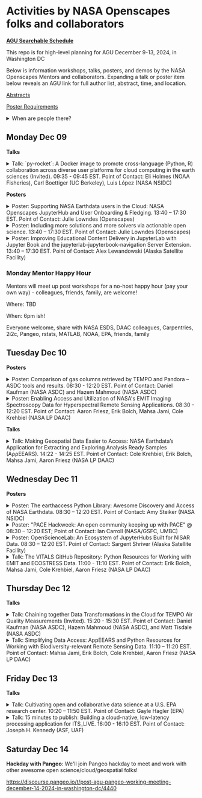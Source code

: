 # Activities by NASA Openscapes folks and collaborators

[**AGU Searchable Schedule**](https://agu.confex.com/agu/agu24/meetingapp.cgi/Home/0)

This repo is for high-level planning for AGU December 9-13, 2024, in Washington DC

Below is information workshops, talks, posters, and demos by the NASA Openscapes Mentors and collaborators. Expanding a talk or poster item below reveals an AGU link for full author list, abstract, time, and location.

[Abstracts](https://docs.google.com/document/d/1RbuVA66X4Rl9MQhfYhZJh-RFFTM9uYGxtrox7KDwi8o/edit#heading=h.eonz7sl9ca5m)

[Poster Requirements](https://www.agu.org/annual-meeting/present#overview#poster-requirements)

<details>
<summary>When are people there?
</summary> 


- Cassie: Tuesday - Thursday (mostly representing SWOT though Tuesday)
- Julie: Sunday night - Saturday evening
- Chris: Monday - Tuesday
- Alex: Monday - Tuesday

</details>

## Monday Dec 09

**Talks**

<details>
<summary>Talk: `py-rocket`: A Docker image to promote cross-language (Python, R) collaboration across diverse user platforms for cloud computing in the earth sciences (Invited). 09:35 - 09:45 EST. Point of Contact: Eli Holmes (NOAA Fisheries), Carl Boettiger (UC Berkeley), Luis López (NASA NSIDC)
</summary> 
  
<https://agu.confex.com/agu/agu24/meetingapp.cgi/Paper/1619232>

Session: U11A: [Accelerating Scientific Discovery and Interdisciplinary Collaboration Through Cloud Computing Hubs and Tools I Oral](https://agu.confex.com/agu/agu24/meetingapp.cgi/Session/240934)

Monday, 9 December 2024, 09:35 - 09:45 EST
Ballroom A (Convention Center)

</details>

**Posters**

<details>
<summary>Poster: Supporting NASA Earthdata users in the Cloud: NASA Openscapes JupyterHub and User Onboarding & Fledging. 13:40 – 17:30 EST. Point of Contact: Julie Lowndes (Openscapes)
</summary> 
  
<https://agu.confex.com/agu/agu24/meetingapp.cgi/Paper/1708480>

Session: U13A: Accelerating Scientific Discovery and Interdisciplinary Collaboration Through Cloud Computing Hubs and Tools II Poster  

Monday, 9 December 2024, 13:40 – 17:30 EST
Washington Convention Center, Hall D (Poster Hall)

People to help present the poster: Alex Lewandowski, Julie Lowndes

</details>

<details>
<summary>Poster: Including more solutions and more solvers via actionable open science. 13:40 – 17:30 EST.  Point of Contact: Julie Lowndes (Openscapes)
</summary> 
  
<https://agu.confex.com/agu/agu24/meetingapp.cgi/Paper/1709763>

Session: IN13A: Flourishing Science Commons: Data Science, Open Science, and Knowledge Communities Poster

Monday, 9 December 2024, 13:40 – 17:30 EST  
Washington Convention Center, Hall D (Poster Hall)  

People to help present the poster: 

</details>

<details>
<summary>Poster: Improving Educational Content Delivery in JupyterLab with Jupyter Book and the jupyterlab-jupyterbook-navigation Server Extension. 13:40 – 17:30 EST. Point of Contact: Alex Lewandowski (Alaska Satellite Facility)

</summary> 
  
<https://agu.confex.com/agu/agu24/meetingapp.cgi/Paper/1717476>

Monday, 9 December 2024, 13:40 – 17:30 EST
Washington Convention Center, Hall B-C (Poster Hall)

</details>


### Monday Mentor Happy Hour

Mentors will meet up post workshops for a no-host happy hour (pay your own way) - colleagues, friends, family, are welcome!

Where: TBD

When: 6pm ish!

Everyone welcome, share with NASA ESDS, DAAC colleagues, Carpentries, 2i2c, Pangeo, rstats, MATLAB, NOAA, EPA, friends, family

## Tuesday Dec 10

**Posters** 

<details>
<summary>Poster: Comparison of gas columns retrieved by TEMPO and Pandora – ASDC tools and results. 08:30 - 12:20 EST. Point of Contact: Daniel Kaufman (NASA ASDC) and Hazem Mahmoud (NASA ASDC)
</summary> 
  
<https://agu.confex.com/agu/agu24/meetingapp.cgi/Paper/1526184>

Session: A21I - Geostationary Satellite Observations of Atmospheric Composition II Poster 

Tuesday, 10 December 2024, 08:30 - 12:20 EST
Hall B-C (Poster Hall) (Convention Center)

</details>

<details>
<summary>Poster: Enabling Access and Utilization of NASA's EMIT Imaging Spectroscopy Data for Hyperspectral Remote Sensing Applications. 08:30 - 12:20 EST.  
Point of Contact: Aaron Friesz, Erik Bolch, Mahsa Jami, Cole Krehbiel  (NASA LP DAAC)
</summary> 
  
<https://agu.confex.com/agu/agu24/meetingapp.cgi/Paper/1711664>

Session: B21L - Hyperspectral Remote Sensing and Machine Learning for Precision Agriculture Poster

Tuesday, 10 December 2024, 08:30 - 12:20
Hall B-C (Poster Hall) (Convention Center)
</details>

**Talks**

<details>
<summary>Talk: Making Geospatial Data Easier to Access: NASA Earthdata’s Application for Extracting and Exploring Analysis Ready Samples (AρρEEARS). 14:22 - 14:25 EST.  
Point of Contact: Cole Krehbiel, Erik Bolch, Mahsa Jami, Aaron Friesz  (NASA LP DAAC)
</summary> 
  
<https://agu.confex.com/agu/agu24/meetingapp.cgi/Paper/1621853>

Session: IN23E - Showcasing Your Earth Data Products, Tools, and Services I eLightning

Tuesday, 10 December 2024, 14:22 - 14:25 EST.
eLightning Theater 4 (Convention Center)
</details>

## Wednesday Dec 11

**Posters**
<details>
<summary>Poster: The earthaccess Python Library: Awesome Discovery and Access of NASA Earthdata. 08:30 – 12:20 EST.  Point of Contact: Amy Steiker (NASA NSIDC)
</summary> 
  
<https://agu.confex.com/agu/agu24/meetingapp.cgi/Paper/1706883>

Session: IN31E: Showcasing Your Earth Data Products, Tools, and Services III Poster  

Wednesday, 11 December 2024, 08:30 – 12:20 EST  
Washington Convention Center, Hall D (Poster Hall)  

People to help present the poster: Luis López, Michele Thornton, Julie Lowndes

</details>

<details>
<summary>Poster: "PACE Hackweek: An open community keeping up with PACE" @ 08:30 – 12:20 EST; Point of Contact: Ian Carroll (NASA/GSFC, UMBC)</summary>
  
https://agu.confex.com/agu/agu24/meetingapp.cgi/Paper/1577974

Session: ED31G - Reflections on Open Science: Sharing Stories, Progress, and Lessons Learned I - Poster

Wednesday, 11 December 2024, 08:30 – 12:20 EST  
Washington Convention Center, Hall B-C (Poster Hall)  

</details>

<details>
<summary>Poster: OpenScienceLab: An Ecosystem of JupyterHubs Built for NISAR Data. 08:30 – 12:20 EST. Point of Contact: Sargent Shriver (Alaska Satellite Facility)

</summary> 
  
<https://agu.confex.com/agu/agu24/meetingapp.cgi/Paper/1702873>

Wednesday, 11 December 2024, 08:30 – 12:20 EST
Washington Convention Center, Hall B-C (Poster Hall)

</details>

<details>
<summary>Talk: The VITALS GitHub Repository: Python Resources for Working with EMIT and ECOSTRESS Data. 11:00 - 11:10 EST.  
Point of Contact:  Erik Bolch, Mahsa Jami, Cole Krehbiel, Aaron Friesz  (NASA LP DAAC)
</summary> 
  
<https://agu.confex.com/agu/agu24/meetingapp.cgi/Paper/1677641>

Session: GC32A - Advancing Global Imaging Spectroscopy and Thermal Infrared Measurements, Including Results from ECOSTRESS, EMIT, SBG, and Others II Oral

Wednesday, 11 December 2024, 11:00 - 11:10 EST.
Salon C (Convention Center)
</details>

## Thursday Dec 12

**Talks**

<details>
<summary>Talk: Chaining together Data Transformations in the Cloud for TEMPO Air Quality Measurements (Invited). 15:20 - 15:30 EST.  Point of Contact: Daniel Kaufman (NASA ASDC), Hazem Mahmoud (NASA ASDC), and Matt Tisdale (NASA ASDC)
</summary> 
  
<https://agu.confex.com/agu/agu24/meetingapp.cgi/Paper/1748985>

Session: IN43D - Transformative Earth Science Data: The Tools/Services and Innovations Driving Timely and Impactful Research, Analysis, and Decision-Making II Oral

Thursday, 12 December 2024, 15:20 - 15:30 EST
Marquis 12-13 (Marriott Marquis)
</details>

<details>
<summary>Talk: Simplifying Data Access: AppEEARS and Python Resources for Working with Biodiversity-relevant Remote Sensing Data. 11:10 – 11:20 EST.  
Point of Contact: Mahsa Jami, Erik Bolch, Cole Krehbiel, Aaron Friesz  (NASA LP DAAC)
</summary> 
  
<https://agu.confex.com/agu/agu24/meetingapp.cgi/Paper/1676889>

Session: B42A: Advances in Remote Sensing for Monitoring Biodiversity Change: Integrating Data and Models Across Scales and Technologies

Thursday, 12 December 2024, 11:10 – 11:20 EST
151 A (Convention Center)
</details>

  
## Friday Dec 13

**Talks**

<details>
<summary> Talk: Cultivating open and collaborative data science at a U.S. EPA research center. 10:20 – 11:50 EST. Point of Contact: Gayle Hagler (EPA)
</summary> 
  
<https://agu.confex.com/agu/agu24/meetingapp.cgi/Paper/1621791>

Session: [ED52C: Reflections on Open Science: Sharing Stories, Progress, and Lessons Learned II Oral](https://agu.confex.com/agu/agu24/meetingapp.cgi/Session/236714)

Friday, 13 December 2024, 10:20 – 11:50 EST
Marriott Marquis, Marquis 12-13

</details>

<details>
<summary> Talk: 15 minutes to publish: Building a cloud-native, low-latency processing application for ITS_LIVE. 16:00 - 16:10 EST. Point of Contact: Joseph H. Kennedy (ASF, UAF)
</summary> 
  
<https://agu.confex.com/agu/agu24/meetingapp.cgi/Paper/1657429>

Session: [IN54A: Earth Science Data Access and Discovery and the Cloud: Past, Present, and Future II Oral](https://agu.confex.com/agu/agu24/meetingapp.cgi/Session/240600)

Friday, 13 December 2024, 16:00 - 16:10 EST
Marriott Marquis, Marquis 3-4

</details>

## Saturday Dec 14

**Hackday with Pangeo**: We'll join Pangeo hackday to meet and work with other awesome open science/cloud/geospatial folks!

https://discourse.pangeo.io/t/post-agu-pangeo-working-meeting-december-14-2024-in-washington-dc/4440

